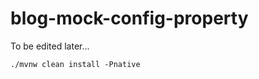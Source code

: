 # blog-mock-config-property

To be edited later...

```shell script
./mvnw clean install -Pnative
```
